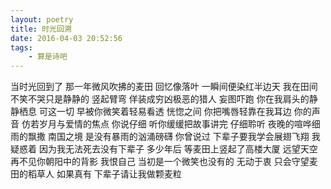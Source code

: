 ```yaml
---
layout: poetry
title: 时光回溯
date: 2016-04-03 20:52:56
tags:
    - 算是诗吧
---
```

当时光回到了﻿
那一年微风吹拂的麦田﻿﻿
回忆像落叶﻿
一瞬间便染红半边天﻿﻿
我在田间﻿
不笑不哭只是静静的﻿﻿
竖起臂弯﻿
佯装成穷凶极恶的猎人﻿﻿
妄图吓跑﻿
你在我肩头的静静栖息﻿﻿
可这一切﻿
早被你微笑着轻易看透﻿﻿
恍惚之间﻿
你把嘴唇轻靠在我耳边﻿﻿
你的声音﻿
仿若岁月与爱情的焦点﻿﻿
你说仔细﻿
听你缓缓把故事讲完﻿﻿
仔细聆听﻿
夜晚的喧哗细雨的飘撒﻿﻿
南国之境﻿
是没有暴雨的汹涌磅礴﻿﻿
你曾说过﻿
下辈子要我学会展翅飞翔﻿﻿
我疑惑着﻿
因为我无法死去没有下辈子﻿﻿
多少年后﻿
等麦田上竖起了高楼大厦﻿﻿
远望天空﻿
再不见你朝阳中的背影﻿﻿
我恨自己﻿
当初是一个微笑也没有的﻿﻿
无动于衷﻿
只会守望麦田的稻草人﻿﻿
如果真有﻿
下辈子请让我做颗麦粒
